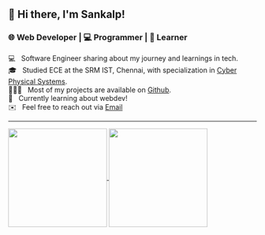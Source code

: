 ## 👋 Hi there, I'm Sankalp!
### 🌐 Web Developer | 💻 Programmer | 🧠 Learner
<!--
**1vishen/1vishen** is a ✨ _special_ ✨ repository because its `README.md` (this file) appears on your GitHub profile.

Here are some ideas to get you started:

- 🔭 I’m currently working on ...
- 🌱 I’m currently learning ...
- 👯 I’m looking to collaborate on ...
- 🤔 I’m looking for help with ...
- 💬 Ask me about ...
- 📫 How to reach me: ...
- 😄 Pronouns: ...
- ⚡ Fun fact: ...
-->

💻 &nbsp; Software Engineer sharing about my journey and learnings in tech.  
🎓 &nbsp; Studied ECE at the SRM IST, Chennai, with specialization in [Cyber Physical Systems](https://en.wikipedia.org/wiki/Cyber%E2%80%93physical_system).  
👨🏻‍💻 &nbsp; Most of my projects are available on [Github](https://github.com/1vishen?tab=repositories).  
🌱 &nbsp; Currently learning about webdev!  
✉️ &nbsp; Feel free to reach out via [Email](mailto:1vishen@proton.me)  

---
<a href="https://github.com/1vishen">
  <img height=200 align="center" src="https://github-readme-stats.vercel.app/api?username=1vishen&show_icons=true&theme=merko&rank_icon=github" />
</a>
<a href="https://github.com/1vishen">
  <img height=200 align="center" src="https://github-readme-stats.vercel.app/api/top-langs/?username=1vishen&theme=merko&layout=compact&card_width=100" />
</a>
